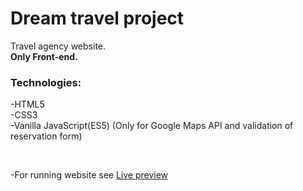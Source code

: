 # Dream travel project
Travel agency website.<br>
**Only Front-end.**
### Technologies: <br>
-HTML5 <br>
-CSS3 <br>
-Vanilla JavaScript(ES5)  (Only for Google Maps API and validation of reservation form)

 <br>

-For running website see [Live preview](http://nemanja997.atwebpages.com/)<br>
